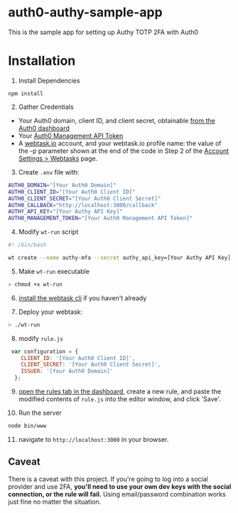 # auth0-authy-sample-app
This is the sample app for setting up Authy TOTP 2FA with Auth0

# Installation

1. Install Dependencies

  ```
  npm install
  ```

2. Gather Credentials

  * Your Auth0 domain, client ID, and client secret, obtainable [from the Auth0 dashboard](https://manage.auth0.com/)
  * Your [Auth0 Management API Token](https://auth0.com/docs/api/management/v2)
  * A [webtask.io](https://webtask.io) account, and your webtask.io profile name: the value of the -p parameter shown at the end of the code in Step 2 of the [Account Settings > Webtasks](https://manage.auth0.com/#/account/webtasks) page.

3. Create `.env` file with:

  ```bash
  AUTH0_DOMAIN="[Your Auth0 Domain]"
  AUTH0_CLIENT_ID="[Your Auth0 Client ID]"
  AUTH0_CLIENT_SECRET="[Your Auth0 Client Secret]"
  AUTH0_CALLBACK="http://localhost:3000/callback"
  AUTHY_API_KEY="[Your Authy API Key]"
  AUTH0_MANAGEMENT_TOKEN="[Your Auth0 Management API Token]"
  ```
4. Modify `wt-run` script

  ```bash
  #! /bin/bash

  wt create --name authy-mfa --secret authy_api_key=[Your Authy API Key] --secret auth0_secret=[Your Auth0 Client Secret] --secret auth0_clientID=[Your Auth0 Client ID] --secret returnUrl=https://[Your Auth0 domain]/continue --output json --profile [Your Webtask.io Profile Name] authy-mfa-wt.js
  ```

5. Make `wt-run` executable

  ```bash
  > chmod +x wt-run
  ```
  
6. [install the webtask cli](https://webtask.io/docs/101) if you haven't already

7. Deploy your webtask:

  ```bash
  > ./wt-run
  ```

8. modify `rule.js`

  ```javascript
   var configuration = {
      CLIENT_ID: '[Your Auth0 Client ID]',
      CLIENT_SECRET: '[Your Auth0 Client Secret]',
      ISSUER: '[Your Auth0 Domain]'
    };
   ```

9. [open the rules tab in the dashboard](https://manage.auth0.com), create a new rule, and paste the modified contents of `rule.js` into the editor window, and click 'Save'. 

10. Run the server

  ```bash
  node bin/www
  ```

11. navigate to `http://localhost:3000` in your browser.

## Caveat

There is a caveat with this project. If you're going to log into a social provider and use 2FA, **you'll need to use your own dev keys with the social connection, or the rule will fail.**
Using email/password combination works just fine no matter the situation.

